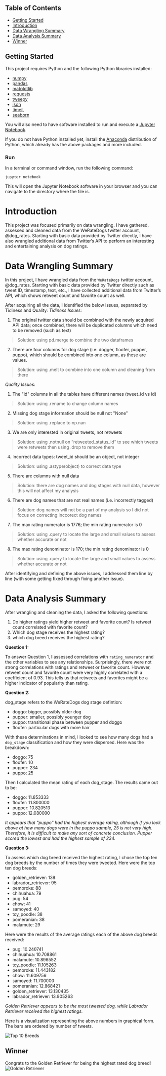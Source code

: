 ## Table of Contents
- [Getting Started](#getting-started)
- [Introduction](#intro)
- [Data Wrangling Summary](#wrangle)
- [Data Analysis Summary](#analysis)
- [Winner](#winner)

<a id='getting-started'></a>
## Getting Started

This project requires Python and the following Python libraries installed:

- [numpy](http://www.numpy.org/)
- [pandas](http://pandas.pydata.org/)
- [matplotlib](http://matplotlib.org/)
- [requests](http://docs.python-requests.org/en/master/)
- [tweepy](http://www.tweepy.org/)
- [json](https://docs.python.org/2/library/json.html)
- [timeit](https://docs.python.org/2/library/timeit.html)
- [seaborn](https://seaborn.pydata.org/)


You will also need to have software installed to run and execute a [Jupyter Notebook](https://jupyter.org/).

If you do not have Python installed yet, install the [Anaconda](https://www.anaconda.com/download/#macos) distribution of Python, which already has the above packages and more included.

### Run
In a terminal or command window, run the following command:

    jupyter notebook
    
This will open the Jupyter Notebook software in your browser and you can navigate to the directory where the file is.

<a id='intro'></a>
# Introduction

This project was focused primarily on data wrangling. I have gathered, assessed and cleaned data from the WeRateDogs twitter account, @dog_rates. Starting with basic data provided by Twitter directly, I have also wrangled additional data from Twitter’s API to perform an interesting and entertaining analysis on dog ratings.

<a id='wrangle'></a>
# Data Wrangling Summary

In this project, I have wrangled data from the `WeRateDogs` twitter account, @dog_rates. Starting with basic data provided by Twitter directly such as tweet ID, timestamp, text, etc., I have collected additional data from Twitter’s API, which shows retweet count and favorite count as well. 

After acquiring all the data, I identified the below issues, separated by Tidiness and Quality:
*Tidiness Issues:*
1.	The original twitter data should be combined with the newly acquired API data; once combined, there will be duplicated columns which need to be removed (such as text) 
>Solution: using pd.merge to combine the two dataframes
2.	There are four columns for dog stage (i.e. dogger, floofer, pupper, puppo), which should be combined into one column, as these are values.
>Solution: using .melt to combine into one column and cleaning from there

*Quality Issues:*
1.	The "id" columns in all the tables have different names (tweet_id vs id)
>Solution: using .rename to change column names
2.	Missing dog stage information should be null not "None"
>Solution: using .replace to np.nan
3.	We are only interested in original tweets, not retweets  
>Solution: using .notnull on “retweeted_status_id” to see which tweets were retweets then using .drop to remove them
4.	Incorrect data types: tweet_id should be an object, not integer
>Solution: using .astype(object) to correct data type
5.	There are columns with null data 
>Solution: there are dog names and dog stages with null data, however this will not affect my analysis
6.	There are dog names that are not real names (i.e. incorrectly tagged)
>Solution: dog names will not be a part of my analysis so I did not focus on correcting inccorect dog names
7.	The max rating numerator is 1776; the min rating numerator is 0
>Solution: using .query to locate the large and small values to assess whether accurate or not
8.	The max rating denominator is 170; the min rating denominator is 0
>Solution: using .query to locate the large and small values to assess whether accurate or not

After identifying and defining the above issues, I addressed them line by line (with some getting fixed through fixing another issue). 

<a id='analysis'></a>
# Data Analysis Summary

After wrangling and cleaning the data, I asked the following questions:

1. Do higher ratings yield higher retweet and favorite count? Is retweet count correlated with favorite count?
2. Which dog stage receives the highest rating?
3. which dog breed receives the highest rating?

**Question 1:** 

To answer Question 1, I assessed correlations with `rating_numerator` and the other variables to see any relationships. Surprisingly, there were not strong correlations with ratings and retweet or favorite count. However, retweet count and favorite count were very highly correlated with a coefficient of 0.93. This tells us that retweets and favorites might be a higher indicator of popularity than rating.

**Question 2:** 

dog_stage refers to the WeRateDogs dog stage defintion: 
- doggo: bigger, possibly older dog
- pupper: smaller, possibly younger dog
- puppo: transitional phase between pupper and doggo
- floofer: particular dogs with more hair

With these determinations in mind, I looked to see how many dogs had a `dog_stage` classification and how they were dispersed. Here was the breakdown:
- doggo:       75
- floofer:     10
- pupper:     234
- puppo:       25

Then I calculated the mean rating of each dog_stage. The results came out to be:
- doggo:      11.853333
- floofer:    11.800000
- pupper:     10.820513
- puppo:      12.080000

*It appears that "puppo" had the highest average rating, although if you look above at how many dogs were in the puppo sample, 25 is not very high. Therefore, it is difficult to make any sort of concrete conclusion. Pupper scored the lowest and had the highest sample of 234.*

**Question 3:**

To assess which dog breed received the highest rating, I chose the top ten dog breeds by the number of times they were tweeted. Here were the top ten dog breeds:

- golden_retriever:      138
- labrador_retriever:     95
- pembroke:               88
- chihuahua:              79
- pug:                    54
- chow:                   41
- samoyed:                40
- toy_poodle:             38
- pomeranian:             38
- malamute:               29

Here were the results of the average ratings each of the above dog breeds received:

- pug:                   10.240741
- chihuahua:             10.708861
- malamute:              10.896552
- toy_poodle:            11.105263
- pembroke:              11.443182
- chow:                  11.609756
- samoyed:               11.700000
- pomeranian:            12.868421
- golden_retriever:      13.130435
- labrador_retriever:    13.905263

*Golden Retriever appears to be the most tweeted dog, while Labrador Retriever received the highest ratings.*

Here is a visualization representing the above numbers in graphical form. The bars are ordered by number of tweets.

![Top 10 Breeds](/Top10Breeds.png)

<a id='winner'></a>
## Winner

Congrats to the Golden Retriever for being the highest rated dog breed!
![Golden Retriever](/golden_retriever.png)
